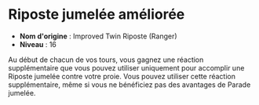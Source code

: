 # Riposte jumelée améliorée

 * **Nom d'origine** : Improved Twin Riposte (Ranger)
 * **Niveau** : 16


<p>Au début de chacun de vos tours, vous gagnez une réaction supplémentaire que vous pouvez utiliser uniquement pour accomplir une Riposte jumelée contre votre proie. Vous pouvez utiliser cette réaction supplémentaire, même si vous ne bénéficiez pas des avantages de Parade jumelée.</p>